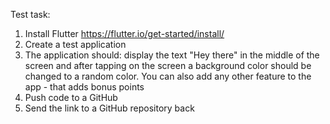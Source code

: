 Test task:
1. Install Flutter https://flutter.io/get-started/install/
2. Create a test application
3. The application should: display the text "Hey there" in the middle of the screen and after tapping on the screen a background color should be changed to a random color. You can also add any other feature to the app - that adds bonus points
4. Push code to a GitHub
5. Send the link to a GitHub repository back 
